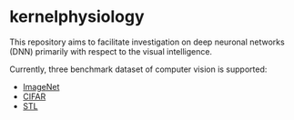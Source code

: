 # kernelphysiology

This repository aims to facilitate investigation on deep neuronal networks (DNN) primarily with respect to the visual intelligence. 

Currently, three benchmark dataset of computer vision is supported:
* [ImageNet](http://www.image-net.org/)
* [CIFAR](https://www.cs.toronto.edu/~kriz/cifar.html)
* [STL](https://cs.stanford.edu/~acoates/stl10/)
